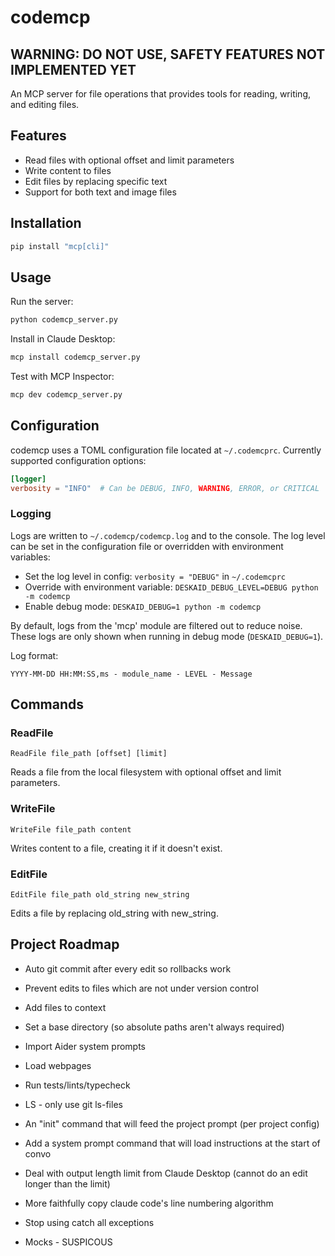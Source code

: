 # codemcp

## WARNING: DO NOT USE, SAFETY FEATURES NOT IMPLEMENTED YET

An MCP server for file operations that provides tools for reading, writing, and editing files.

## Features

- Read files with optional offset and limit parameters
- Write content to files
- Edit files by replacing specific text
- Support for both text and image files

## Installation

```bash
pip install "mcp[cli]"
```

## Usage

Run the server:

```bash
python codemcp_server.py
```

Install in Claude Desktop:

```bash
mcp install codemcp_server.py
```

Test with MCP Inspector:

```bash
mcp dev codemcp_server.py
```

## Configuration

codemcp uses a TOML configuration file located at `~/.codemcprc`. Currently supported configuration options:

```toml
[logger]
verbosity = "INFO"  # Can be DEBUG, INFO, WARNING, ERROR, or CRITICAL
```

### Logging

Logs are written to `~/.codemcp/codemcp.log` and to the console. The log level can be set in the configuration file or overridden with environment variables:

- Set the log level in config: `verbosity = "DEBUG"` in `~/.codemcprc`
- Override with environment variable: `DESKAID_DEBUG_LEVEL=DEBUG python -m codemcp`
- Enable debug mode: `DESKAID_DEBUG=1 python -m codemcp`

By default, logs from the 'mcp' module are filtered out to reduce noise. These logs are only shown when running in debug mode (`DESKAID_DEBUG=1`).

Log format:
```
YYYY-MM-DD HH:MM:SS,ms - module_name - LEVEL - Message
```

## Commands

### ReadFile

```
ReadFile file_path [offset] [limit]
```

Reads a file from the local filesystem with optional offset and limit parameters.

### WriteFile

```
WriteFile file_path content
```

Writes content to a file, creating it if it doesn't exist.

### EditFile

```
EditFile file_path old_string new_string
```

Edits a file by replacing old_string with new_string.

## Project Roadmap

- Auto git commit after every edit so rollbacks work
- Prevent edits to files which are not under version control
- Add files to context
- Set a base directory (so absolute paths aren't always required)
- Import Aider system prompts
- Load webpages
- Run tests/lints/typecheck

- LS - only use git ls-files
- An "init" command that will feed the project prompt (per project config)
- Add a system prompt command that will load instructions at the start of
  convo

- Deal with output length limit from Claude Desktop (cannot do an edit longer
  than the limit)
- More faithfully copy claude code's line numbering algorithm
- Stop using catch all exceptions
- Mocks - SUSPICOUS
